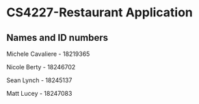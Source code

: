 # CS4227-Restaurant Application


## Names and ID numbers
Michele Cavaliere - 18219365

Nicole Berty - 18246702

Sean Lynch - 18245137

Matt Lucey - 18247083

